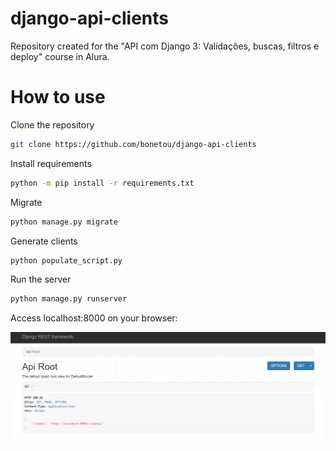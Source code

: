# django-api-clients
Repository created for the "API com Django 3: Validações, buscas, filtros e deploy" course in Alura.

# How to use

Clone the repository
```bash
git clone https://github.com/bonetou/django-api-clients
```
Install requirements
```bash
python -m pip install -r requirements.txt
```
Migrate
```bash
python manage.py migrate
```
Generate clients
```bash
python populate_script.py
```

Run the server
```bash
python manage.py runserver
```
Access localhost:8000 on your browser:

![alt text](screenshots/api.png)